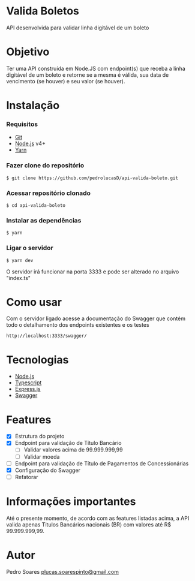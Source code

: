 # Valida Boletos

API desenvolvida para validar linha digitável de um boleto


# Objetivo

Ter uma API construída em Node.JS com endpoint(s) que receba a linha digitável de um boleto e retorne se a mesma é válida, sua data de vencimento (se houver) e seu valor (se houver).

# Instalação
### Requisitos
- [Git](https://git-scm.com/book/en/v2/Getting-Started-Installing-Git)
- [Node.js](https://nodejs.org/) v4+
- [Yarn](https://yarnpkg.com/getting-started)

### Fazer clone do repositório
```
$ git clone https://github.com/pedrolucasD/api-valida-boleto.git
```
### Acessar repositório clonado
```
$ cd api-valida-boleto
```
### Instalar as dependências
```
$ yarn
```

### Ligar o servidor
```
$ yarn dev
```
O servidor irá funcionar na porta 3333 e pode ser alterado no arquivo "index.ts"

# Como usar
Com o servidor ligado acesse a documentação do Swagger que contém todo o detalhamento dos endpoints existentes e os testes
```
http://localhost:3333/swagger/
```

# Tecnologias
- [Node.js](https://nodejs.org/)
- [Typescript](https://www.typescriptlang.org/)
- [Express.js](https://expressjs.com/pt-br/)
- [Swagger](https://swagger.io/)

# Features
- [x] Estrutura do projeto
- [x] Endpoint para validação de Título Bancário
  - [ ] Validar valores acima de 99.999.999,99
  - [ ] Validar moeda
- [ ] Endpoint para validação de Título de Pagamentos de Concessionárias
- [x] Configuração do Swagger
- [ ] Refatorar

# Informações importantes
Até o presente momento, de acordo com as features listadas acima, a API valida apenas Titulos Bancários nacionais (BR) com valores até R$ 99.999.999,99.

# Autor
Pedro Soares
plucas.soarespinto@gmail.com
